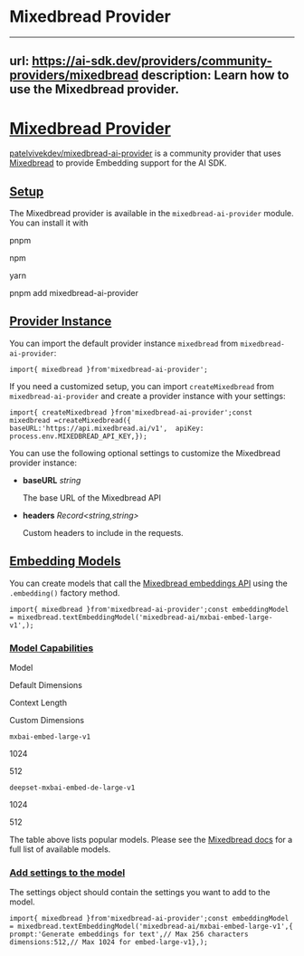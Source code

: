 # Mixedbread Provider


---
url: https://ai-sdk.dev/providers/community-providers/mixedbread
description: Learn how to use the Mixedbread provider.
---


# [Mixedbread Provider](#mixedbread-provider)


[patelvivekdev/mixedbread-ai-provider](https://github.com/patelvivekdev/mixedbread-ai-provider) is a community provider that uses [Mixedbread](https://www.mixedbread.ai/) to provide Embedding support for the AI SDK.


## [Setup](#setup)


The Mixedbread provider is available in the `mixedbread-ai-provider` module. You can install it with

pnpm

npm

yarn

pnpm add mixedbread-ai-provider


## [Provider Instance](#provider-instance)


You can import the default provider instance `mixedbread` from `mixedbread-ai-provider`:

```
import{ mixedbread }from'mixedbread-ai-provider';
```

If you need a customized setup, you can import `createMixedbread` from `mixedbread-ai-provider` and create a provider instance with your settings:

```
import{ createMixedbread }from'mixedbread-ai-provider';const mixedbread =createMixedbread({  baseURL:'https://api.mixedbread.ai/v1',  apiKey: process.env.MIXEDBREAD_API_KEY,});
```

You can use the following optional settings to customize the Mixedbread provider instance:

-   **baseURL** *string*

    The base URL of the Mixedbread API

-   **headers** *Record<string,string>*

    Custom headers to include in the requests.



## [Embedding Models](#embedding-models)


You can create models that call the [Mixedbread embeddings API](https://www.mixedbread.ai/api-reference/endpoints/embeddings) using the `.embedding()` factory method.

```
import{ mixedbread }from'mixedbread-ai-provider';const embeddingModel = mixedbread.textEmbeddingModel('mixedbread-ai/mxbai-embed-large-v1',);
```


### [Model Capabilities](#model-capabilities)


Model

Default Dimensions

Context Length

Custom Dimensions

`mxbai-embed-large-v1`

1024

512

`deepset-mxbai-embed-de-large-v1`

1024

512

The table above lists popular models. Please see the [Mixedbread docs](https://www.mixedbread.ai/docs/embeddings/models) for a full list of available models.


### [Add settings to the model](#add-settings-to-the-model)


The settings object should contain the settings you want to add to the model.

```
import{ mixedbread }from'mixedbread-ai-provider';const embeddingModel = mixedbread.textEmbeddingModel('mixedbread-ai/mxbai-embed-large-v1',{    prompt:'Generate embeddings for text',// Max 256 characters    dimensions:512,// Max 1024 for embed-large-v1},);
```
